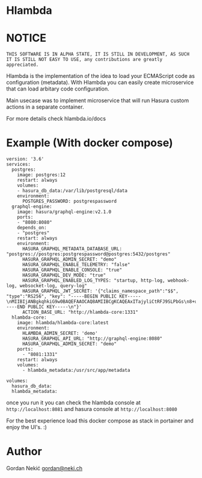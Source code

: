 # Hlambda 

# NOTICE

```
THIS SOFTWARE IS IN ALPHA STATE, IT IS STILL IN DEVELOPMENT, AS SUCH IT IS STILL NOT EASY TO USE, any contributions are greatly appreciated.
```

Hlambda is the implementation of the idea to load your ECMAScript code as configuration (metadata). With Hlambda you can easily create microservice that can load arbitary code configuration.

Main usecase was to implement microservice that will run Hasura custom actions in a separate container.

For more details check hlambda.io/docs

# Example (With docker compose)

```
version: '3.6'
services:
  postgres:
    image: postgres:12
    restart: always
    volumes:
    - hasura_db_data:/var/lib/postgresql/data
    environment:
      POSTGRES_PASSWORD: postgrespassword
  graphql-engine:
    image: hasura/graphql-engine:v2.1.0
    ports:
    - "8080:8080"
    depends_on:
    - "postgres"
    restart: always
    environment:
      HASURA_GRAPHQL_METADATA_DATABASE_URL: "postgres://postgres:postgrespassword@postgres:5432/postgres"
      HASURA_GRAPHQL_ADMIN_SECRET: "demo"
      HASURA_GRAPHQL_ENABLE_TELEMETRY: "false"
      HASURA_GRAPHQL_ENABLE_CONSOLE: "true"
      HASURA_GRAPHQL_DEV_MODE: "true"
      HASURA_GRAPHQL_ENABLED_LOG_TYPES: "startup, http-log, webhook-log, websocket-log, query-log"
      HASURA_GRAPHQL_JWT_SECRET: '{"claims_namespace_path":"$$", "type":"RS256", "key": "-----BEGIN PUBLIC KEY-----\nMIIBIjANBgkqhkiG9w0BAQEFAAOCAQ8AMIIBCgKCAQEAxITajyliCtRFJ9SLPbGs\n8+uL/FZok7big7zQ6lQUJ/3s+MndrLoAhbBZuaf1RKhzWRkizV7I3BetbZ86Iyir\nt0Fp7Lu0Rtyq5GH1O9vAYh5wdp1bQ1t45v/ifR4/Y7C97qq1e1IoelpJxlkEUAN2\nELBMYJ1SGIl94BKgDoF835H68X/s+bKJHoFYPyGPeJbdNFAmYGgrZMleid+bT3Qr\neijMoMuIj1XVMSlN405QWeNqFMGVB73gjhsc3pmyePUBbi67Va+pEBsbexYVsvqO\nynQYlSExbJfHcNL+f0sYrXsGmsPnFji2JWsE3LEUb6Xgab+zmZb+0NcXzMu+t7Hr\ndwIDAQAB\n-----END PUBLIC KEY-----\n"}'
      ACTION_BASE_URL: "http://hlambda-core:1331"
  hlambda-core:
    image: hlambda/hlambda-core:latest
    environment:
      HLAMBDA_ADMIN_SECRET: 'demo'
      HASURA_GRAPHQL_API_URL: "http://graphql-engine:8080"
      HASURA_GRAPHQL_ADMIN_SECRET: "demo"
    ports:
      - "8081:1331"
    restart: always
    volumes:
      - hlambda_metadata:/usr/src/app/metadata

volumes:
  hasura_db_data:
  hlambda_metadata:
```

once you run it you can check the hlambda console at `http://localhost:8081` and hasura console at `http://localhost:8080`

For the best experience load this docker compose as stack in portainer and enjoy the UI's. :)

# Author

Gordan Nekić <gordan@neki.ch>
